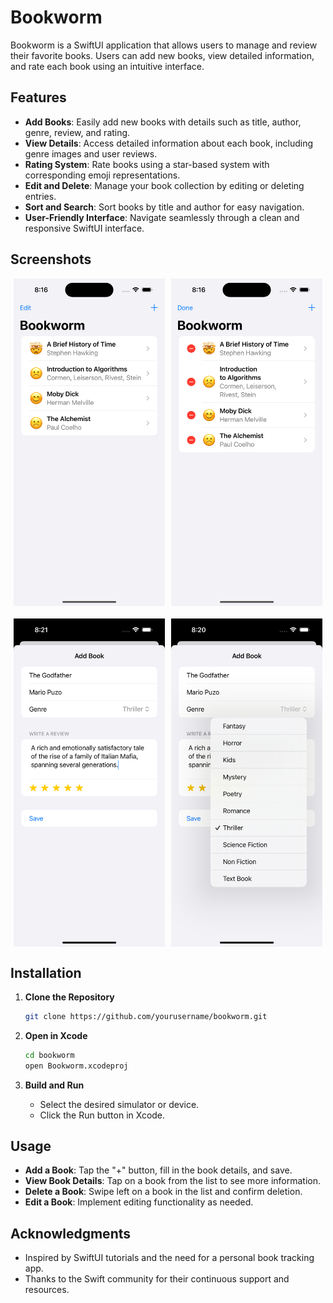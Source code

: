 # Bookworm

Bookworm is a SwiftUI application that allows users to manage and review their favorite books. Users can add new books, view detailed information, and rate each book using an intuitive interface.

## Features

- **Add Books**: Easily add new books with details such as title, author, genre, review, and rating.
- **View Details**: Access detailed information about each book, including genre images and user reviews.
- **Rating System**: Rate books using a star-based system with corresponding emoji representations.
- **Edit and Delete**: Manage your book collection by editing or deleting entries.
- **Sort and Search**: Sort books by title and author for easy navigation.
- **User-Friendly Interface**: Navigate seamlessly through a clean and responsive SwiftUI interface.

## Screenshots

<div style = "display: flex; justify-content: space-around; align-items: center; flex-wrap: wrap; flrex-gap: 20px; row-gap: 20px;">
    <img src = "_Screenshots/home.png" width = "48%">
    <img src = "_Screenshots/edit.png" width = "48%">
    <img src = "_Screenshots/review.png" width = "48%">
    <img src = "_Screenshots/select.png" width = "48%">
</div>

## Installation

1. **Clone the Repository**

    ```bash
    git clone https://github.com/yourusername/bookworm.git
    ```

2. **Open in Xcode**

    ```bash
    cd bookworm
    open Bookworm.xcodeproj
    ```

3. **Build and Run**
    - Select the desired simulator or device.
    - Click the Run button in Xcode.

## Usage

- **Add a Book**: Tap the "+" button, fill in the book details, and save.
- **View Book Details**: Tap on a book from the list to see more information.
- **Delete a Book**: Swipe left on a book in the list and confirm deletion.
- **Edit a Book**: Implement editing functionality as needed.

## Acknowledgments

- Inspired by SwiftUI tutorials and the need for a personal book tracking app.
- Thanks to the Swift community for their continuous support and resources.
